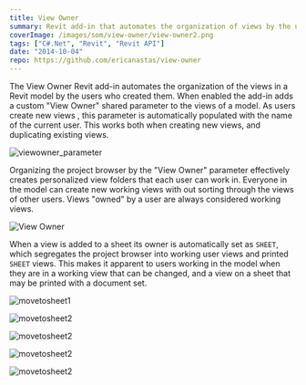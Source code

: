 ```yaml
---
title: View Owner
summary: Revit add-in that automates the organization of views by the users who created them
coverImage: /images/som/view-owner/view-owner2.png
tags: ["C#.Net", "Revit", "Revit API"]
date: "2014-10-04"
repo: https://github.com/ericanastas/view-owner
---
```


The View Owner Revit add-in automates the organization of the views in a Revit model by the users who created them. When enabled the add-in adds a custom "View Owner" shared parameter to the views of a model. As users create new views , this parameter is automatically populated with the name of the current user. This works both when creating new views, and duplicating existing views.

![viewowner_parameter](/images/som/view-owner/viewowner_parameter.png)

Organizing the project browser by the "View Owner" parameter effectively creates personalized view folders that each user can work in. Everyone in the model can create new working views with out sorting through the views of other users. Views "owned" by a user are always considered working views.

![View Owner](/images/som/view-owner/View-Owner.png)

When a view is added to a sheet its owner is automatically set as `SHEET`, which segregates the project browser into working user views and printed `SHEET` views. This makes it apparent to users working in the model when they are in a working view that can be changed, and a view on a sheet that may be printed with a document set.

![movetosheet1](/images/som/view-owner/movetosheet1.png)

![movetosheet2](/images/som/view-owner/movetosheet2.png)

![movetosheet2](/images/som/view-owner/pbrowser5.png)

![movetosheet2](/images/som/view-owner/view-owner2.png)

![movetosheet2](/images/som/view-owner/enable_viewowner.png)
